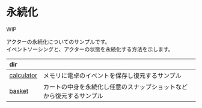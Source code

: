 # 永続化

WIP

アクターの永続化についてのサンプルです。  
イベントソーシングと、アクターの状態を永続化する方法を示します。

| dir                        |                                    |
|:---------------------------|:-----------------------------------|
| [calculator](./calculator) | メモリに電卓のイベントを保存し復元するサンプル            |
| [basket](./basket)         | カートの中身を永続化し任意のスナップショットなどから復元するサンプル |

